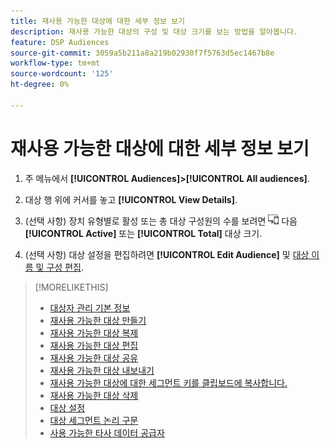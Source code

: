 ```yaml
---
title: 재사용 가능한 대상에 대한 세부 정보 보기
description: 재사용 가능한 대상의 구성 및 대상 크기를 보는 방법을 알아봅니다.
feature: DSP Audiences
source-git-commit: 3059a5b211a8a219b02930f7f5763d5ec1467b8e
workflow-type: tm+mt
source-wordcount: '125'
ht-degree: 0%

---
```


# 재사용 가능한 대상에 대한 세부 정보 보기

1. 주 메뉴에서 **[!UICONTROL Audiences]>[!UICONTROL All audiences]**.

1. 대상 행 위에 커서를 놓고 **[!UICONTROL View Details]**.

1. (선택 사항) 장치 유형별로 활성 또는 총 대상 구성원의 수를 보려면 ![장치 분류](/help/dsp/assets/device-breakdown.png) 다음 **[!UICONTROL Active]** 또는 **[!UICONTROL Total]** 대상 크기.

1. (선택 사항) 대상 설정을 편집하려면 **[!UICONTROL Edit Audience]** 및 [대상 이름 및 구성 편집](reusable-audience-edit.md).

>[!MORELIKETHIS]
>
>* [대상자 관리 기본 정보](audience-about.md)
>* [재사용 가능한 대상 만들기](reusable-audience-create.md)
>* [재사용 가능한 대상 복제](reusable-audience-duplicate.md)
>* [재사용 가능한 대상 편집](reusable-audience-edit.md)
>* [재사용 가능한 대상 공유](reusable-audience-share.md)
>* [재사용 가능한 대상 내보내기](reusable-audience-export.md)
>* [재사용 가능한 대상에 대한 세그먼트 키를 클립보드에 복사합니다.](reusable-audience-clipboard.md)
>* [재사용 가능한 대상 삭제](reusable-audience-delete.md)
>* [대상 설정](audience-settings.md)
>* [대상 세그먼트 논리 구문](audience-segment-logic-syntax.md)
>* [사용 가능한 타사 데이터 공급자](third-party-data-providers.md)

